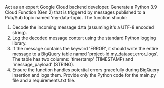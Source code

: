 Act as an expert Google Cloud backend developer.
Generate a Python 3.9 Cloud Function (Gen 2) that is triggered by messages published to a Pub/Sub topic named 'my-data-topic'.
The function should:


1. Decode the incoming message data (assuming it's a UTF-8 encoded string).
2. Log the decoded message content using the standard Python logging library.
3. If the message contains the keyword 'ERROR', it should write the entire message to a BigQuery table named 'project-id.my_dataset.error_logs'. The table has two columns: 'timestamp' (TIMESTAMP) and 'message_payload' (STRING).
4. Ensure the function handles potential errors gracefully during BigQuery insertion and logs them. Provide only the Python code for the main.py file and a requirements.txt file.

